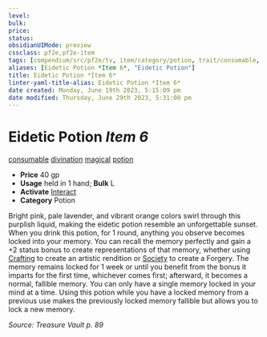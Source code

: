 ```yaml
---
level:
bulk:
price:
status:
obsidianUIMode: preview
cssclass: pf2e,pf2e-item
tags: [compendium/src/pf2e/tv, item/category/potion, trait/consumable, trait/divination, trait/magical, trait/potion]
aliases: [Eidetic Potion *Item 6*, "Eidetic Potion"]
title: Eidetic Potion *Item 6*
linter-yaml-title-alias: Eidetic Potion *Item 6*
date created: Monday, June 19th 2023, 5:15:09 pm
date modified: Thursday, June 29th 2023, 5:31:00 pm
---
```


# Eidetic Potion *Item 6*

[consumable](rules/traits/consumable.md) [divination](rules/traits/divination.md) [magical](rules/traits/magical.md) [potion](rules/traits/potion.md)  

- **Price** 40 gp
- **Usage** held in 1 hand; **Bulk** L
- **Activate** [Interact](rules/actions/interact.md)
- **Category** Potion

Bright pink, pale lavender, and vibrant orange colors swirl through this purplish liquid, making the eidetic potion resemble an unforgettable sunset. When you drink this potion, for 1 round, anything you observe becomes locked into your memory. You can recall the memory perfectly and gain a +2 status bonus to create representations of that memory, whether using [Crafting](compendium/skills.md#Crafting) to create an artistic rendition or [Society](compendium/skills.md#Society) to create a Forgery. The memory remains locked for 1 week or until you benefit from the bonus it imparts for the first time, whichever comes first; afterward, it becomes a normal, fallible memory. You can only have a single memory locked in your mind at a time. Using this potion while you have a locked memory from a previous use makes the previously locked memory fallible but allows you to lock a new memory.

*Source: Treasure Vault p. 89*
